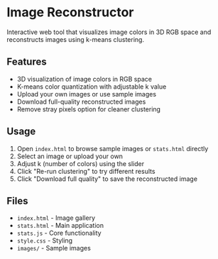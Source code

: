 # Image Reconstructor

Interactive web tool that visualizes image colors in 3D RGB space and reconstructs images using k-means clustering.

## Features

- 3D visualization of image colors in RGB space
- K-means color quantization with adjustable k value
- Upload your own images or use sample images
- Download full-quality reconstructed images
- Remove stray pixels option for cleaner clustering

## Usage

1. Open `index.html` to browse sample images or `stats.html` directly
2. Select an image or upload your own
3. Adjust k (number of colors) using the slider
4. Click "Re-run clustering" to try different results
5. Click "Download full quality" to save the reconstructed image

## Files

- `index.html` - Image gallery
- `stats.html` - Main application
- `stats.js` - Core functionality
- `style.css` - Styling
- `images/` - Sample images